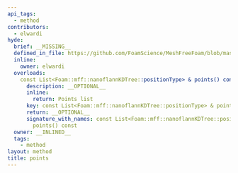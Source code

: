 ```yaml
---
api_tags:
  - method
contributors:
  - elwardi
hyde:
  brief: __MISSING__
  defined_in_file: https://github.com/FoamScience/MeshFreeFoam/blob/master/src/meshfree/https:/github.com/FoamScience/MeshFreeFoam/blob/master/src/meshfree/https:/github.com/FoamScience/MeshFreeFoam/blob/master/src/meshfree/https:/github.com/FoamScience/MeshFreeFoam/blob/master/src/meshfree/https:/github.com/FoamScience/MeshFreeFoam/blob/master/src/meshfree/https:/github.com/FoamScience/MeshFreeFoam/blob/master/src/meshfree/https:/github.com/FoamScience/MeshFreeFoam/blob/master/src/meshfree/https:/github.com/FoamScience/MeshFreeFoam/blob/master/src/meshfree/kdTrees/nanoflannKDTree/nanoflannKDTree.H
  inline:
    owner: elwardi
  overloads:
    const List<Foam::mff::nanoflannKDTree::positionType> & points() const:
      description: __OPTIONAL__
      inline:
        return: Points list
      key: const List<Foam::mff::nanoflannKDTree::positionType> & points() const
      return: __OPTIONAL__
      signature_with_names: const List<Foam::mff::nanoflannKDTree::positionType> &
        points() const
  owner: __INLINED__
  tags:
    - method
layout: method
title: points
---
```

